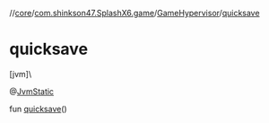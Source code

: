 //[core](../../../index.md)/[com.shinkson47.SplashX6.game](../index.md)/[GameHypervisor](index.md)/[quicksave](quicksave.md)

# quicksave

[jvm]\

@[JvmStatic](https://kotlinlang.org/api/latest/jvm/stdlib/kotlin.jvm/-jvm-static/index.html)

fun [quicksave](quicksave.md)()
